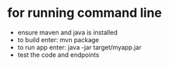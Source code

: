 # for running command line
- ensure maven and java is installed
- to build enter:
mvn package
- to run app enter:
java -jar target/myapp.jar
- test the code and endpoints
